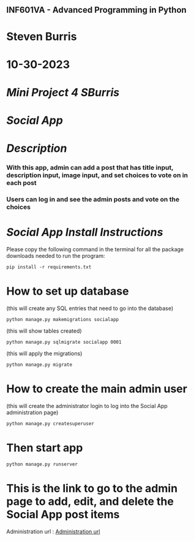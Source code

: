 ## INF601VA - Advanced Programming in Python
# Steven Burris
# 10-30-2023
# *Mini Project 4 SBurris*
# *Social App*

# *Description*
### With this app, admin can add a post that has title input, description input, image input, and set choices to vote on in each post
### Users can log in and see the admin posts and vote on the choices
# *Social App Install Instructions*
Please copy the following command in the terminal for all the package downloads needed to run the program:
```
pip install -r requirements.txt
```

# How to set up database
(this will create any SQL entries that need to go into the database)
```
python manage.py makemigrations socialapp
```
(this will show tables created)
```
python manage.py sqlmigrate socialapp 0001
```
(this will apply the migrations)
```
python manage.py migrate
```

# How to create the main admin user
(this will create the administrator login to log into the Social App administration page)
```
python manage.py createsuperuser 
```


# Then start app
```
python manage.py runserver
``` 

# This is the link to go to the admin page to add, edit, and delete the Social App post items
Administration url : [Administration url](http://127.0.0.1:8000/admin)